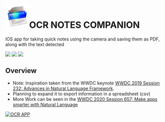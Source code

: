 # <img src="./Icons/iOS/AppIcon.appiconset/prizmo-2-scanning-ocr-speech-2013-05-17-29@3x.png" width =75>OCR NOTES COMPANION 

IOS app for taking quick notes using the camera and saving them as PDF, along with the text detected

<p float="left">
  <img src="https://i.pinimg.com/originals/04/87/5b/04875b50042d589e9b4a54295e1a7219.jpg" width="250" />
  <img src="https://i.pinimg.com/564x/7b/e6/70/7be670dd3b05828ce5e152ba66bf3565.jpg" width="250" /> 
  <img src="https://i.pinimg.com/originals/ec/19/ac/ec19ac3833df19c8ae266a2126536f73.png" width="250"/>
</p>

## Overview

- Note: Inspiration taken from the WWDC keynote [WWDC 2019 Session 232: Advances in Natural Language Framework](https://developer.apple.com/videos/play/wwdc2019/232/).
- Planning to expand it to export information in a spreadsheet (csv)
- More Work can be seen in the [WWDC 2020 Session 657: Make apps smarter with Natural Language](https://developer.apple.com/videos/play/wwdc2020/10657)

[![OCR APP](https://j.gifs.com/QnPkLY.gif)](https://www.youtube.com/watch?v=og1rGgQGLB8)
